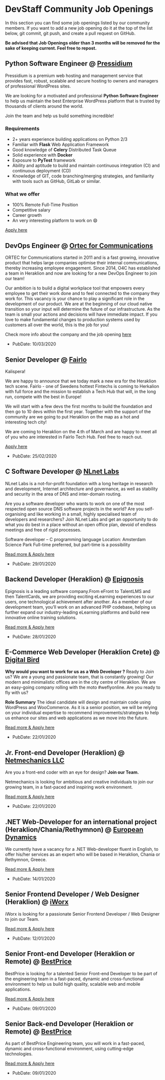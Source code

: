 # DevStaff Community Job Openings

In this section you can find some job openings listed by our community members. If you want to add a new job opening do it at the top of the list below, git commit, git push, and create a pull request on GitHub.

__Be advised that Job Openings older than 3 months will be removed for the sake of keeping current. Feel free to repost.__

## Python Software Engineer @ [Pressidium](https://pressidium.com)

Pressidium is a premium web hosting and management service that provides fast, robust, scalable and secure hosting to owners and managers of professional WordPress sites.

We are looking for a motivated and professional **Python Software Engineer** to help us maintain the best Enterprise WordPress platform that is trusted by thousands of clients around the world.

Join the team and help us build something incredible!

### Requirements

* 2+ years experience building applications on Python 2/3
* Familiar with **Flask** Web Application Framework
* Good knowledge of **Celery** Distributed Task Queue
* Solid experience with **Docker** 
* Exposure to **PyTest** framework 
* Ability and aptitude to build and maintain continuous integration (CI) and continuous deployment (CD)
* Knowledge of GIT, code branching/merging strategies, and familiarity with tools such as GitHub, GitLab or similar.

### What we offer

* 100% Remote Full-Time Position
* Competitive salary
* Career growth
* An very interesting platform to work on :smile:

[Apply here](<mailto:careers@pressidium.com>)


## DevOps Engineer @ [Ortec for Communications](https://www.orteccommunications.com/)
ORTEC for Communications started in 2011 and is a fast growing, innovative product that helps large companies optimise their internal communications, thereby increasing employee engagement. Since 2014, O4C has established a team in Heraklion and now are looking for a new DevOps Engineer to join our team!

Our ambition is to build a digital workplace tool that empowers every employee to get their work done and to feel connected to the company they work for. This vacancy is your chance to play a significant role in the development of our product. We are at the beginning of our cloud native transition so your input will determine the future of our infrastructure. As the team is small your actions and decisions will have immediate impact. If you love to make fundamental changes to production systems used by customers all over the world, this is the job for you!

Check more info about the company and the job opening [here](https://www.orteccommunications.com/vacancy-devops-engineer-in-crete/)

- PubDate: 10/03/2020

## Senior Developer @ [Fairlo](https://fairlo.se/)

Kalispera!

We are happy to announce that we today mark a new era for the Heraklion tech scene. Fairlo - one of Swedens hottest Fintechs is coming to Herkalion with full force and the mission to establish a Tech Hub that will, in the long run, compete with the best in Europe!

We will start with a few devs the first months to build the foundation and then go to 10 devs within the first year. Together with the support of the community are we going to put Heraklion on the map as a hot and interesting tech city!

We are coming to Heraklion on the 4:th of March and are happy to meet all of you who are interested in Fairlo Tech Hub. Feel free to reach out.

[Apply here](https://careers.fairlo.se/jobs/838432-senior-developer-to-heraklion-tech-hub)

- PubDate: 25/02/2020

## C Software Developer @ [NLnet Labs](https://nlnetlabs.nl/)

NLnet Labs is a not-for-profit foundation with a long heritage in research and development, Internet architecture and governance, as well as stability and security in the area of DNS and inter-domain routing.

Are you a software developer who wants to work on one of the most respected open source DNS software projects in the world? Are you self-organising and like working in a small, highly specialised team of developers and researchers? Join NLnet Labs and get an opportunity to do what you do best in a place without an open office plan, devoid of endless meetings and free of rigid processes.

Software developer – C programming language
Location: Amsterdam Science Park
Full-time preferred, but part-time is a possibility

[Read more & Apply here](https://nlnetlabs.nl/careers/openings/)

* PubDate: 29/01/2020

## Backend Developer (Heraklion) @ [Epignosis](https://www.epignosishq.com)

Epignosis is a leading software company.From eFront to TalentLMS and then TalentCards, we are providing exciting eLearning experiences to our users, one technological achievement after another. As a member of our development team, you’ll work on an advanced PHP codebase, helping us further expand our industry-leading eLearning platforms and build new innovative online training solutions.

[Read more & Apply here](https://apply.workable.com/epignosis/j/10C4FE75BB/)

* PubDate: 28/01/2020

## E-Commerce Web Developer (Heraklion Crete) @ [Digital Bird](https://www.digitalbird.gr/)

**Why would you want to work for us as a Web Developer ?**
Ready to Join us? We are a young and passionate team, that is constantly growing! Our modern and minimalistic offices are in the city centre of Heraklion. We are an easy-going company rolling with the moto #weflyonline. Are you ready to fly with us?

**Role Summary**
 The ideal candidate will design and maintain code using WordPress and WooCommerce.
 As it is a senior position, we will be relying on your individual expertise to recommend improvements/strategies to help us enhance our sites and web applications as we move into the future.

[Read more & Apply here](https://www.digitalbird.gr/eukairies-karieras/#apply)

* PubDate: 22/01/2020

##  Jr. Front-end Developer (Heraklion) @ [Netmechanics LLC](https://www.netmechanics.gr)

Are you a front-end coder with an eye for design? **Join our Team.** 

Netmechanics is looking for ambitious and creative individuals to join our growing team, in a fast-paced and inspiring work environment.

[Read more & Apply here](https://github.com/Netmechanics/jobs/blob/master/dev-front-end-junior.md)

* PubDate: 22/01/2020

## .NET Web-Developer for an international project (Heraklion/Chania/Rethymnon) @ [European Dynamics](http://www.eurodyn.com)

We currently have a vacancy for a .NET Web-developer fluent in English, to offer his/her services as an expert
who will be based in Heraklion, Chania or Rethymnon, Greece.

[Read more & Apply here](https://apply.workable.com/european-dynamics/j/0119E4AC46/)

* PubDate: 14/01/2020

##  Senior Frontend Developer / Web Designer (Heraklion) @ [iWorx](http://www.iworx.gr)

iWorx is looking for a passionate Senior Frontend Developer / Web Designer to join our Team.

[Read more & Apply here](https://github.com/iworx-greece/jobs/blob/master/README.md)

* PubDate: 12/01/2020

## Senior Front-end Developer (Heraklion or Remote) @ [BestPrice](https://www.bestprice.gr)

BestPrice is looking for a talented Senior Front-end Developer to be part of the engineering team in a fast-paced, dynamic and cross-functional environment to help us build high quality, scalable web and mobile applications.

[Read more & Apply here](https://bestprice.workable.com/j/FFA1EBF3B4)

* PubDate: 09/01/2020

## Senior Back-end Developer (Heraklion or Remote) @ [BestPrice](https://www.bestprice.gr)

As part of BestPrice Engineering team, you will work in a fast-paced, dynamic and cross-functional environment, using cutting-edge technologies.

[Read more & Apply here](https://bestprice.workable.com/j/19D228D684)

* PubDate: 09/01/2020
